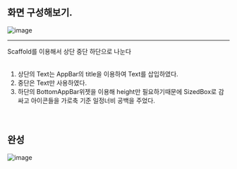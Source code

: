 ## 화면 구성해보기.

![image](https://user-images.githubusercontent.com/90611410/146630188-951b541b-7538-44a7-adbd-d3fdbca440e9.png)

<hr>
Scaffold를 이용해서 상단 중단 하단으로 나눈다<br><br>

1. 상단의 Text는 AppBar의 title을 이용하여 Text를 삽입하였다.
2. 중단은 Text만 사용하였다.
3. 하단의 BottomAppBar위젯을 이용해 height만 필요하기때문에 SizedBox로 감싸고 아이콘들을 가로축 기준 일정너비 공백을 주었다.
<br><br><br>
## 완성 <br>
![image](https://user-images.githubusercontent.com/90611410/146630375-116a56ef-5ef9-4173-855d-17342a95616e.png)

